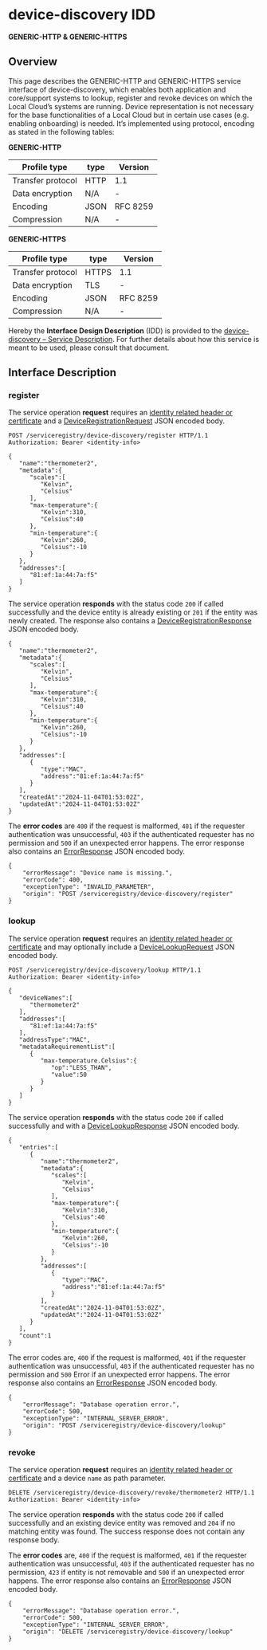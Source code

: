 # device-discovery IDD
**GENERIC-HTTP & GENERIC-HTTPS**

## Overview

This page describes the GENERIC-HTTP and GENERIC-HTTPS service interface of device-discovery, which enables both
application and core/support systems to lookup, register and revoke devices on which the Local Cloud’s systems
are running. Device representation is not necessary for the base functionalities of a Local Cloud but in certain
use cases (e.g. enabling onboarding) is needed. It’s implemented using protocol, encoding as stated in the
following tables:

**GENERIC-HTTP**

Profile type | type | Version
--- | --- | ---
Transfer protocol | HTTP | 1.1
Data encryption | N/A | -
Encoding | JSON | RFC 8259
Compression | N/A | -

**GENERIC-HTTPS**

Profile type | type | Version
--- | --- | ---
Transfer protocol | HTTPS | 1.1
Data encryption | TLS | -
Encoding | JSON | RFC 8259
Compression | N/A | -

Hereby the **Interface Design Description** (IDD) is provided to the [device-discovery – Service Description](../../assets/sd/5_0_0/device-discovery_sd.pdf). For further details about how this service is meant to be used, please consult that document.

## Interface Description

### register

The service operation **request** requires an [identity related header or certificate](../authentication_policy.md/#http) and a [DeviceRegistrationRequest](../data-models/device-registration-request.md)
JSON encoded body.

```
POST /serviceregistry/device-discovery/register HTTP/1.1
Authorization: Bearer <identity-info>

{
   "name":"thermometer2",
   "metadata":{
      "scales":[
         "Kelvin",
         "Celsius"
      ],
      "max-temperature":{
         "Kelvin":310,
         "Celsius":40
      },
      "min-temperature":{
         "Kelvin":260,
         "Celsius":-10
      }
   },
   "addresses":[      
      "81:ef:1a:44:7a:f5"
   ]
}
```

The service operation **responds** with the status code `200` if called successfully and the device entity is already existing or `201` if the entity was newly created. The response also contains a
[DeviceRegistrationResponse](../data-models/device-registration-response.md) JSON encoded body.

```
{
   "name":"thermometer2",
   "metadata":{
      "scales":[
         "Kelvin",
         "Celsius"
      ],
      "max-temperature":{
         "Kelvin":310,
         "Celsius":40
      },
      "min-temperature":{
         "Kelvin":260,
         "Celsius":-10
      }
   },
   "addresses":[
      {
         "type":"MAC",
         "address":"81:ef:1a:44:7a:f5"
      }
   ],
   "createdAt":"2024-11-04T01:53:02Z",
   "updatedAt":"2024-11-04T01:53:02Z"
}
```
The **error codes** are `400` if the request is malformed, `401` if the requester authentication was unsuccessful,
`403` if the authenticated requester has no permission and
`500` if an unexpected error happens. The error response also contains an
[ErrorResponse](../data-models/error-response.md) JSON encoded body.

```
{
    "errorMessage": "Device name is missing.",
    "errorCode": 400,
    "exceptionType": "INVALID_PARAMETER",
    "origin": "POST /serviceregistry/device-discovery/register"
}
```

### lookup

The service operation **request** requires an [identity related header or certificate](../authentication_policy.md/#http) and may optionally include a [DeviceLookupRequest](../data-models/device-lookup-request.md) JSON encoded body.

```
POST /serviceregistry/device-discovery/lookup HTTP/1.1
Authorization: Bearer <identity-info>

{
   "deviceNames":[
      "thermometer2"
   ],
   "addresses":[
      "81:ef:1a:44:7a:f5"
   ],
   "addressType":"MAC",
   "metadataRequirementList":[
      {
         "max-temperature.Celsius":{
            "op":"LESS_THAN",
            "value":50
         }
      }
   ]
}
```

The service operation **responds** with the status code `200` if called successfully and with a [DeviceLookupResponse](../data-models/device-lookup-response.md) JSON encoded body.

```
{
   "entries":[
      {
         "name":"thermometer2",
         "metadata":{
            "scales":[
               "Kelvin",
               "Celsius"
            ],
            "max-temperature":{
               "Kelvin":310,
               "Celsius":40
            },
            "min-temperature":{
               "Kelvin":260,
               "Celsius":-10
            }
         },
         "addresses":[
            {
               "type":"MAC",
               "address":"81:ef:1a:44:7a:f5"
            }
         ],
         "createdAt":"2024-11-04T01:53:02Z",
         "updatedAt":"2024-11-04T01:53:02Z"
      }
   ],
   "count":1
}
```

The error codes are, `400` if the request is malformed, `401` if the requester authentication was unsuccessful, `403` if the authenticated requester has no permission and `500` Error if an unexpected error happens. The error response also contains an [ErrorResponse](../data-models/error-response.md) JSON encoded body.

```
{
    "errorMessage": "Database operation error.",
    "errorCode": 500,
    "exceptionType": "INTERNAL_SERVER_ERROR",
    "origin": "POST /serviceregistry/device-discovery/lookup"
}
```

### revoke

The service operation **request** requires an [identity related header or certificate](../authentication_policy.md/#http) and a device `name` as path parameter.

```
DELETE /serviceregistry/device-discovery/revoke/thermometer2 HTTP/1.1
Authorization: Bearer <identity-info>
```

The service operation **responds** with the status code `200` if called successfully and an existing device
entity was removed and `204` if no matching entity was found. The success response does not contain any response body.

The **error codes** are, `400` if the request is malformed, `401` if the requester authentication was unsuccessful, `403` if the authenticated requester has no permission, `423` if entity is not removable and `500` if an unexpected error happens. The error response also contains an [ErrorResponse](../data-models/error-response.md) JSON encoded body.

```
{
    "errorMessage": "Database operation error.",
    "errorCode": 500,
    "exceptionType": "INTERNAL_SERVER_ERROR",
    "origin": "DELETE /serviceregistry/device-discovery/lookup"
}
```